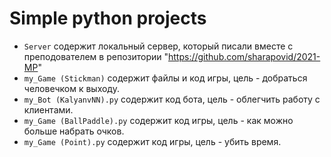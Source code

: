 # Simple python projects 

- `Server` содержит локальный сервер, который писали вместе с преподователем в репозитории "https://github.com/sharapovid/2021-MP"
- `my_Game (Stickman)` содержит файлы и код игры, цель - добраться человечком к выходу.
- `my_Bot (КalyanvNN).py` содержит код бота, цель - облегчить работу с клиентами.
- `my_Game (BallPaddle).py` содержит код игры, цель - как можно больше набрать очков.
- `my_Game (Point).py` содержит код игры, цель - убить время.

